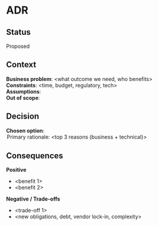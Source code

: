# ADR <Short Title>

## Status
<!-- List of statuses: proposed, accepted, rejected, superseded, deprecated -->
Proposed

## Context
<!-- Why a decision is needed now. Business drivers, constraints, assumptions. -->
**Business problem**: <what outcome we need, who benefits>  
**Constraints**: <time, budget, regulatory, tech>  
**Assumptions**: <things believed true>  
**Out of scope**: <explicitly excluded items>

## Decision
<!-- The selected option and why it wins. -->
**Chosen option**: <Option X>  
**Primary rationale**: <top 3 reasons (business + technical)>

## Consequences
**Positive**
- <benefit 1>
- <benefit 2>

**Negative / Trade-offs**
- <trade-off 1>
- <new obligations, debt, vendor lock-in, complexity>